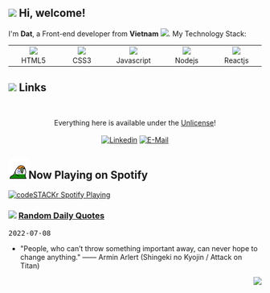 <h2> <img src="https://emojis.slackmojis.com/emojis/images/1588315024/8823/hyperkitty.gif?1588315024" width="30" /> Hi, welcome! </h2>

I'm **Dat**, a Front-end developer from **Vietnam** <img src="https://img.icons8.com/external-vitaliy-gorbachev-lineal-color-vitaly-gorbachev/60/000000/external-vietnam-flags-vitaliy-gorbachev-lineal-color-vitaly-gorbachev.png" width="28" />. My Technology Stack:

<table>
  <tr>
    <td align="center" width="160">
          <img src="https://img.shields.io/badge/HTML5-E34F26?style=for-the-badge&logo=html5&logoColor=white" width="60" />
        <br />
        HTML5
    </td>
    <td align="center" width="160">
      <img src="https://img.shields.io/badge/CSS3-1572B6?style=for-the-badge&logo=css3&logoColor=white" width="60" />
        <br />
       CSS3
    </td>
    <td align="center" width="160">
     <img src="https://img.shields.io/badge/JavaScript-323330?style=for-the-badge&logo=javascript&logoColor=F7DF1E" width="60" />
        <br />
        Javascript
    </td>
    <td align="center" width="160">
     <img src="https://img.shields.io/badge/Node.js-339933?style=for-the-badge&logo=nodedotjs&logoColor=white" width="60" />
        <br />
        Nodejs
    </td>
    <td align="center" width="160">
       <img src="https://img.shields.io/badge/React-20232A?style=for-the-badge&logo=react&logoColor=61DAFB" width="60" />
        <br />
       Reactjs
    </td>
  </tr>
  </table>


## <img height="40" src="https://raw.githubusercontent.com/innng/innng/master/assets/kyubey.gif"/> Links
<br><p align="center">Everything here is available under the [Unlicense](https://choosealicense.com/licenses/unlicense/)!<br><br>
  [![Linkedin](https://img.shields.io/badge/linked-in-369?style=flat-square&logo=linkedin&logoColor=white&color=blue)](https://www.linkedin.com/in/%C4%91%E1%BA%A1t-nguy%E1%BB%85n-ng%E1%BB%8Dc-a8aa84211/)
  [![E-Mail](https://img.shields.io/badge/email-reveal-2a8?style=flat-square&logo=gmail&logoColor=white)](https://mailhide.io/e/62YaIXgT)
</p>

## <img height="40" src="https://raw.githubusercontent.com/ItsAnunesS/ItsAnunesS/master/src/img/parrots/flags/indiaparrot.gif"/>Now Playing on Spotify 


[<img src="https://novatorem.vercel.app/api/spotify" alt="codeSTACKr Spotify Playing" width="350" />](https://open.spotify.com/user/315kuybxtkni5nlh3yseopqgn2pu)


<h3> <img src="https://emojis.slackmojis.com/emojis/images/1621024394/39092/cat-roll.gif?1621024394" width="28" /> <a href="https://github.com/alexnguyen229/alexnguyen229/blob/main/quotations.md">Random Daily Quotes</a></h3>

<kbd>2022-07-08</kbd>

- "People, who can’t throw something important away, can never hope to change anything." —— Armin Arlert (Shingeki no Kyojin / Attack on Titan)

<!-- Randomly taken from quotations.md -->

<p align="right">
<img src="https://visitor-badge.glitch.me/badge?page_id=alexnguyen229.alexnguyen229" />
</p>

